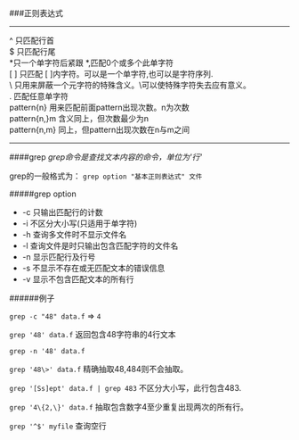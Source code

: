 ###正则表达式

****  
^ 只匹配行首   
$ 只匹配行尾   
\*只一个单字符后紧跟 *,匹配0个或多个此单字符   
[ ]									只匹配 [ ]内字符。可以是一个单字符,也可以是字符序列.   
\									只用来屏蔽一个元字符的特殊含义。\可以使特殊字符失去应有意义。   
.									匹配任意单字符   
pattern\{n\}					用来匹配前面pattern出现次数。n为次数   
pattern\{n,\}m						含义同上，但次数最少为n   
pattern\{n,m\}						同上，但pattern出现次数在n与m之间   

****

####grep
*grep命令是查找文本内容的命令，单位为'行'*   

grep的一般格式为：
`grep option "基本正则表达式" 文件`

#####grep option

* -c		只输出匹配行的计数
* -i		不区分大小写(只适用于单字符)
* -h		查询多文件时不显示文件名
* -l		查询文件是时只输出包含匹配字符的文件名
* -n		显示匹配行及行号
* -s		不显示不存在或无匹配文本的错误信息
* -v		显示不包含匹配文本的所有行

######例子


`grep -c "48" data.f` => `4`

`grep '48' data.f` 返回包含48字符串的4行文本

`grep -n '48' data.f` 

`grep '48\>' data.f` 精确抽取48,484则不会抽取。

`grep '[Ss]ept' data.f | grep 483`		不区分大小写，此行包含483.

`grep '4\{2,\}' data.f`		抽取包含数字4至少重复出现两次的所有行。

`grep '^$' myfile`		查询空行

























